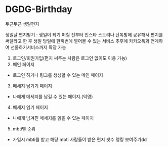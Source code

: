 # DGDG-Birthday
두근두근 생일편지

생일날 편지받기 
: 생일이 되기 며칠 전부터 인스타 스토리나 단톡방에 공유해서 편지를 써달라고 한 후 생일 당일에 한꺼번에 열어볼 수 있는 서비스
추후에 카카오톡과 연계하여 선물하기서비스까지 확장 가능

1. 로그인/회원가입(편지 써주는 사람은 로그인 없이도 이용 가능)
2. 메인 페이지
- 로그인 하거나 링크를 생성할 수 있는 메인 페이지
3. 메세지 남기기 페이지
- 나에게 메세지를 남길 수 있는 페이지.(익명)
4. 메세지 읽기 페이지
- 나에게 남겨진 메세지를 읽을 수 있는 페이지
5. mbti별 순위
- 가입시 mbti를 받고 해당 mbti 사람들이 받은 편지 갯수 랭킹 보여주기dd

